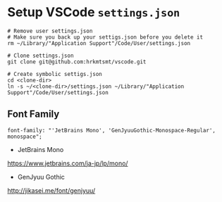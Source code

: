# Setup VSCode `settings.json`

```
# Remove user settings.json
# Make sure you back up your settigs.json before you delete it
rm ~/Library/"Application Support"/Code/User/settings.json

# Clone settings.json
git clone git@github.com:hrkmtsmt/vscode.git

# Create symbolic settigs.json
cd <clone-dir>
ln -s ~/<clone-dir>/settings.json ~/Library/"Application Support"/Code/User/settings.json
```

## Font Family

```
font-family: "'JetBrains Mono', 'GenJyuuGothic-Monospace-Regular', monospace";
```

- JetBrains Mono

https://www.jetbrains.com/ja-jp/lp/mono/

- GenJyuu Gothic

http://jikasei.me/font/genjyuu/
